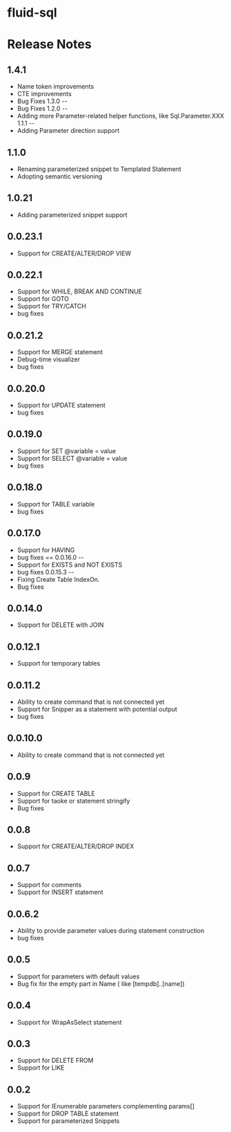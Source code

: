 fluid-sql
=========


Release Notes
==
1.4.1
--
* Name token improvements
* CTE improvements
* Bug Fixes
1.3.0
--
* Bug Fixes
1.2.0
--
* Adding more Parameter-related helper functions, like Sql.Parameter.XXX
1.1.1
--
* Adding Parameter direction support

1.1.0
--
* Renaming parameterized snippet to Templated Statement
* Adopting semantic versioning

1.0.21
--
* Adding parameterized snippet support


0.0.23.1
--
* Support for CREATE/ALTER/DROP VIEW

0.0.22.1
--
* Support for WHILE, BREAK AND CONTINUE
* Support for GOTO
* Support for TRY/CATCH
* bug fixes

0.0.21.2
--
* Support for MERGE statement
* Debug-time visualizer
* bug fixes

0.0.20.0
--
* Support for UPDATE statement
* bug fixes

0.0.19.0
--
* Support for SET @variable = value
* Support for SELECT @variable = value
* bug fixes

0.0.18.0
--
* Support for TABLE variable
* bug fixes


0.0.17.0
--
* Support for HAVING
* bug fixes
==
0.0.16.0
--
* Support for EXISTS and NOT EXISTS
* bug fixes
0.0.15.3
--
* Fixing Create Table IndexOn.
* Bug fixes

0.0.14.0
--
* Support for DELETE with JOIN

0.0.12.1
--
* Support for temporary tables

0.0.11.2
--
* Ability to create command that is not connected yet
* Support for Snipper as a statement with potential output
* bug fixes

0.0.10.0
--
* Ability to create command that is not connected yet

0.0.9
--
* Support for CREATE TABLE
* Support for taoke or statement stringify
* Bug fixes

0.0.8
--
* Support for CREATE/ALTER/DROP INDEX

0.0.7
--
* Support for comments
* Support for INSERT statement

0.0.6.2
--
* Ability to provide parameter values during statement construction
* bug fixes

0.0.5
--
* Support for parameters with default values
* Bug fix for the empty part in Name ( like [tempdb]..[name])

0.0.4
--
* Support for WrapAsSelect statement

0.0.3
--
* Support for DELETE FROM
* Support for LIKE

0.0.2
--
* Support for IEnumerable parameters complementing params[]
* Support for DROP TABLE statement
* Support for parameterized Snippets
